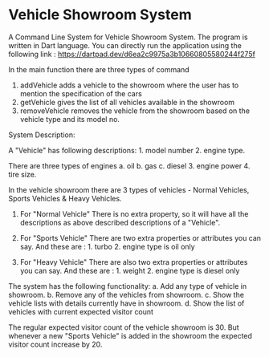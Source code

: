# Vehicle Showroom System

A Command Line System for Vehicle Showroom System. The program is written in Dart language. 
You can directly run the application using the following link :
https://dartpad.dev/d6ea2c9975a3b10660805580244f275f


In the main function there are three types of command
1. addVehicle adds a vehicle to the showroom where the user has to mention the specification of the cars
2. getVehicle gives the list of all vehicles available in the showroom
3. removeVehicle removes the vehicle from the showroom based on the vehicle type and its model no.



System Description:

A "Vehicle" has following descriptions: 1. model number 2. engine type.

There are three types of engines a. oil b. gas c. diesel 3. engine power 4. tire size. 


In the vehicle showroom there are 3 types of vehicles - Normal Vehicles, Sports Vehicles & Heavy Vehicles. 

1. For "Normal Vehicle" There is no extra property, so it will have all the descriptions as above described descriptions of a "Vehicle".

2. For "Sports Vehicle" There are two extra properties or attributes you can say. And these are : 1. turbo 2. engine type is oil only 

3. For "Heavy Vehicle" There are also two extra properties or attributes you can say. And these are : 1. weight 2. engine type is diesel only 


The system has the following functionality: 
a. Add any type of vehicle in showroom. 
b. Remove any of the vehicles from showroom. 
c. Show the vehicle lists with details currently have in showroom.
d. Show the list of vehicles with current expected visitor count


The regular expected visitor count of the vehicle showroom is 30. But whenever a new "Sports Vehicle" is added in the showroom the expected visitor count increase by 20.  